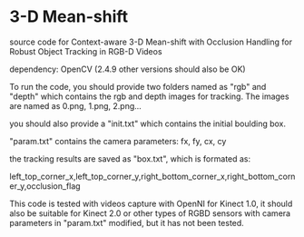 # 3-D Mean-shift
source code for Context-aware 3-D Mean-shift with Occlusion Handling for Robust Object Tracking in RGB-D Videos 

dependency: OpenCV (2.4.9 other versions should also be OK)

To run the code, you should provide two folders named as "rgb" and "depth" which contains the rgb and depth images for tracking.
The images are named as 0.png, 1.png, 2.png...

you should also provide a "init.txt" which contains the initial boulding box.

"param.txt" contains the camera parameters: fx, fy, cx, cy

the tracking results are saved as "box.txt", which is formated as:

left_top_corner_x,left_top_corner_y,right_bottom_corner_x,right_bottom_corner_y,occlusion_flag

This code is tested with videos capture with OpenNI for Kinect 1.0, it should also be suitable for Kinect 2.0 or other types of RGBD 
sensors with camera parameters in "param.txt" modified, but it has not been tested.


